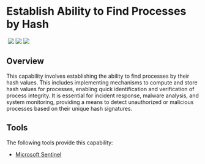 # Establish Ability to Find Processes by Hash
&nbsp;![](https://img.shields.io/badge/ID-C1404-blue)&nbsp;![](https://img.shields.io/badge/Phase-Preparation_%28P0001%29-blue)&nbsp;![](https://img.shields.io/badge/Category-Process-blue)
## Overview
This capability involves establishing the ability to find processes by their hash values. This includes implementing mechanisms to compute and store hash values for processes, enabling quick identification and verification of process integrity. It is essential for incident response, malware analysis, and system monitoring, providing a means to detect unauthorized or malicious processes based on their unique hash signatures.

## Tools
The following tools provide this capability:

- [Microsoft Sentinel](../tool/ms-sentinel/C1404.md)